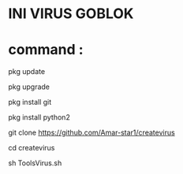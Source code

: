 # INI VIRUS GOBLOK

# command :

pkg update


pkg upgrade


pkg install git


pkg install python2


git clone https://github.com/Amar-star1/createvirus

cd createvirus

sh ToolsVirus.sh
